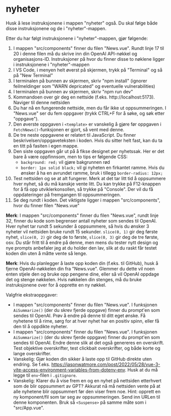 # nyheter

Husk å lese instruksjonene i mappen "nyheter" også. Du skal følge både disse instruksjonene og de i "nyheter"-mappen.

Etter du har følgt instruksjonene i "nyheter"-mappen, gjør følgende:
1. I mappen "src/components" finner du filen "News.vue". Rundt linje 17 til 20 i denne filen må du skrive inn din OpenAI API-nøkkel og organisasjons-ID. Instruksjoner på hvor du finner disse to nøklene ligger i instruksjonene i "nyheter"-mappen
1. I VS Code, i menyen helt øverst på skjermen, trykk på "Terminal" og så på "New Terminal"
1. I terminalen på bunnen av skjermen, skriv "npm install" (ignorer feilmeldinger som "WARN depricated" og eventuelle vulnerabilities)
1. I terminalen på bunnen av skjermen, skriv "npm run dev"
1. Kommandoen over gir deg en nettside (f.eks. http://localhost:5173). Naviger til denne nettsiden
1. Du har nå en fungerende nettside, men du får ikke ut oppsummeringen. I "News.vue" ser du fem oppgaver (trykk CTRL+F for å søke, og søk etter "oppgave").
1. Den øverste oppgaven i `<template>` er vanskelig å gjøre før oppgaven i `FetchNews()`-funksjonen er gjort, så vent med denne.
1. De tre neste oppgavene er relatert til JavaScript. Du finner beskrivelsen/oppgaveteksten i koden. Hvis du sitter helt fast, kan du ta en titt på fasiten i egen mappe.
1. Den siste oppgaven går ut på å fikse designet per nyhetssak. Her er det bare å være oppfinnsom, men to tips er følgende CSS:
    - `background: red;` vil gjøre bakgrunnen rød
    - `border: 1px solid black;` vil gi nyheten en firkantet ramme. Hvis du ønsker å ha en avrundet ramme, bruk i tillegg `border-radius: 12px;`
1. Test nettsiden og se at alt fungerer. Merk at det tar litt tid å oppsummere hver nyhet, så du må kanskje vente litt. Du kan trykke på F12-knappen for å få opp utviklerkonsollen, så trykke på "Console". Der vil du få oppdateringer på fremgangen til oppsummeringen.
1. Se deg rundt i koden. Det viktigste ligger i mappen "src/components", hvor du finner filen "News.vue"

**Merk**: I mappen "src/components" finner du filen "News.vue", rundt linje 32, finner du kode som begrenser antall nyheter som sendes til OpenAI. Hver nyhet tar rundt 5 sekunder å oppsummere, så hvis du ønsker 3 nyheter vil nettsiden bruke rundt 15 sekunder. `slice(0, 1)` gir deg første nyhet, `slice(0, 2)` gir deg de to første, `slice(0, 3)` gir deg de tre første, osv. Du står fritt til å endre på denne, men mens du tester nytt design og nye prompts anbefaler jeg at du holder den lav, slik at du raskt får testet koden din uten å måtte vente så lenge.

**Merk**: Hvis du planlegger å laste opp koden din (f.eks. til GitHub), husk å fjerne OpenAI-nøkkelen din fra "News.vue". Glemmer du dette vil noen enten stjele den og bruke opp pengene dine, eller så vil OpenAI oppdage det og stenge nøkkelen. Hvis nøkkelen din stenges, må du bruke instruksjonene over for å opprette en ny nøkkel.


Valgfrie ekstraoppgaver:
- I mappen "src/components" finner du filen "News.vue". I funksjonen `AiSummarize()` (der du skrev fjerde oppgave) finner du prompt'en som sendes til OpenAI. Prøv å endre på denne til ditt eget ønske. Få nyhetene til å rime, sørg for at hver nyhet har en positiv spinn, eller få den til å oppdikte nyheter.
- I mappen "src/components" finner du filen "News.vue". I funksjonen `AiSummarize()` (der du skrev fjerde oppgave) finner du prompt'en som sendes til OpenAI. Endre denne slik at det også genereres en overskrift. Test objektive overskrifter, test clickbait overskrifter, og både korte og lange overskrifter.
- Vanskelig: Gjør koden din sikker å laste opp til GitHub direkte uten endring. Se f.eks. https://jasonwatmore.com/post/2022/05/28/vue-3-vite-access-environment-variables-from-dotenv-env. Husk at du må legge til `env`-filen i `.gitignore`.
- Vanskelig: Klarer du å vise frem en og en nyhet på nettsiden etterhvert som de blir oppsummert av GPT? Akkurat nå må nettsiden vente på at alle nyhetene blir oppsummert før den viser frem noe. Hint: opprett en ny komponent/fil som tar seg av oppsummeringen. Send inn URLen til denne komponenten. Bruk så `<Suspense>` på samme måte som i "src/App.vue".
